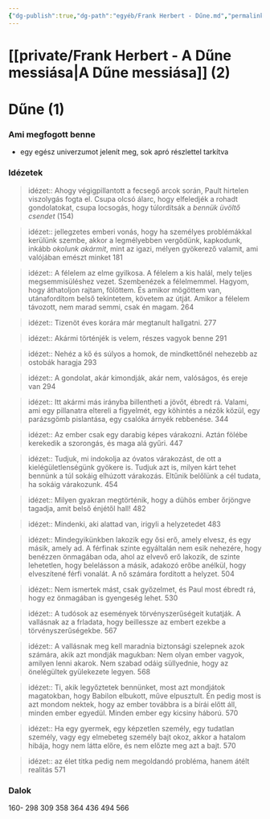 ```yaml
---
{"dg-publish":true,"dg-path":"egyéb/Frank Herbert - Dűne.md","permalink":"/egyeb/frank-herbert-dune/","title":"Dűne"}
---
```


# [[private/Frank Herbert - A Dűne messiása\|A Dűne messiása]] (2)
# Dűne (1)

### Ami megfogott benne
- egy egész univerzumot jelenít meg, sok apró részlettel tarkítva
### Idézetek
> idézet:: Ahogy végigpillantott a fecsegő arcok során, Pault hirtelen viszolygás fogta el. Csupa olcsó álarc, hogy elfeledjék a rohadt gondolatokat, csupa locsogás, hogy túlordítsák a *bennük üvöltő csendet* (154)

> idézet:: jellegzetes emberi vonás, hogy ha személyes problémákkal kerülünk szembe, akkor a legmélyebben vergődünk, kapkodunk, inkább *okolunk akármit*, mint az igazi, mélyen gyökerező valamit, ami valójában emészt minket
> 	181

> idézet:: A félelem az elme gyilkosa. A félelem a kis halál, mely teljes megsemmisüléshez vezet. Szembenézek a félelmemmel. Hagyom, hogy áthatoljon rajtam, fölöttem. És amikor mögöttem van, utánafordítom belső tekintetem, követem az útját. Amikor a félelem távozott, nem marad semmi, csak én magam.
> 	264

> idézet:: Tizenöt éves korára már megtanult hallgatni.
> 	277

> idézet:: Akármi történjék is velem, részes vagyok benne
> 	291

> idézet:: Nehéz a kő és súlyos a homok, de mindkettőnél nehezebb az ostobák haragja
> 	293

> idézet:: A gondolat, akár kimondják, akár nem, valóságos, és ereje van
> 	294

> idézet:: Itt akármi más irányba billentheti a jövőt, ébredt rá. Valami, ami egy pillanatra eltereli a figyelmét, egy köhintés a nézők közül, egy parázsgömb pislantása, egy csalóka árnyék rebbenése.
> 	344

> idézet:: Az ember csak egy darabig képes várakozni. Aztán fölébe kerekedik a szorongás, és maga alá gyűri.
> 	447

> idézet:: Tudjuk, mi indokolja az óvatos várakozást, de ott a kielégületlenségünk gyökere is. Tudjuk azt is, milyen kárt tehet bennünk a túl sokáig elhúzott várakozás. Eltűnik belőlünk a cél tudata, ha sokáig várakozunk.
> 	454

> idézet:: Milyen gyakran megtörténik, hogy a dühös ember őrjöngve tagadja, amit belső énjétől hall!
> 	482

> idézet:: Mindenki, aki alattad van, irigyli a helyzetedet
> 	483

> idézet:: Mindegyikünkben lakozik egy ősi erő, amely elvesz, és egy másik, amely ad. A férfinak szinte egyáltalán nem esik nehezére, hogy benézzen önmagában oda, ahol az elvevő erő lakozik, de szinte lehetetlen, hogy belelásson a másik, adakozó erőbe anélkül, hogy elveszítené férfi vonalát. A nő számára fordított a helyzet.
> 	504

> idézet:: Nem ismertek mást, csak győzelmet, és Paul most ébredt rá, hogy ez önmagában is gyengeség lehet.
> 	530

> idézet:: A tudósok az események törvényszerűségeit kutatják. A vallásnak az a frladata, hogy beillessze az embert ezekbe a törvényszerűségekbe.
> 	567

> idézet:: A vallásnak meg kell maradnia biztonsági szelepnek azok számára, akik azt mondják magukban: Nem olyan ember vagyok, amilyen lenni akarok. Nem szabad odáig süllyednie, hogy az önelégültek gyülekezete legyen.
> 	568

> idézet:: Ti, akik legyőztetek bennünket, most azt mondjátok magatokban, hogy Babilon elbukott, műve elpusztult. Én pedig most is azt mondom nektek, hogy az ember továbbra is a bírái előtt áll, minden ember egyedül. Minden ember egy kicsiny háború.
> 	570

> idézet:: Ha egy gyermek, egy képzetlen személy, egy tudatlan személy, vagy egy elmebeteg személy bajt okoz, akkor a hatalom hibája, hogy nem látta előre, és nem előzte meg azt a bajt.
> 	570

> idézet:: az élet titka pedig nem megoldandó probléma, hanem átélt realitás
> 	571
### Dalok

160-
298
309
358
364
436
494
566